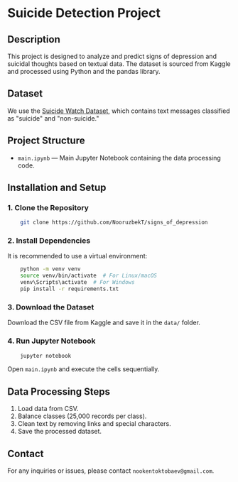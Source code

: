 # Suicide Detection Project

## Description
This project is designed to analyze and predict signs of depression and suicidal thoughts based on textual data. The dataset is sourced from Kaggle and processed using Python and the pandas library.

## Dataset
We use the [Suicide Watch Dataset](https://www.kaggle.com/datasets/nikhileswarkomati/suicide-watch), which contains text messages classified as "suicide" and "non-suicide."

## Project Structure
- `main.ipynb` — Main Jupyter Notebook containing the data processing code.

## Installation and Setup
### 1. Clone the Repository
```sh
    git clone https://github.com/NooruzbekT/signs_of_depression
```
### 2. Install Dependencies
It is recommended to use a virtual environment:
```sh
    python -m venv venv
    source venv/bin/activate  # For Linux/macOS
    venv\Scripts\activate  # For Windows
    pip install -r requirements.txt
```
### 3. Download the Dataset
Download the CSV file from Kaggle and save it in the `data/` folder.

### 4. Run Jupyter Notebook
```sh
    jupyter notebook
```
Open `main.ipynb` and execute the cells sequentially.

## Data Processing Steps
1. Load data from CSV.
2. Balance classes (25,000 records per class).
3. Clean text by removing links and special characters.
4. Save the processed dataset.

## Contact
For any inquiries or issues, please contact `nookentoktobaev@gmail.com`.

